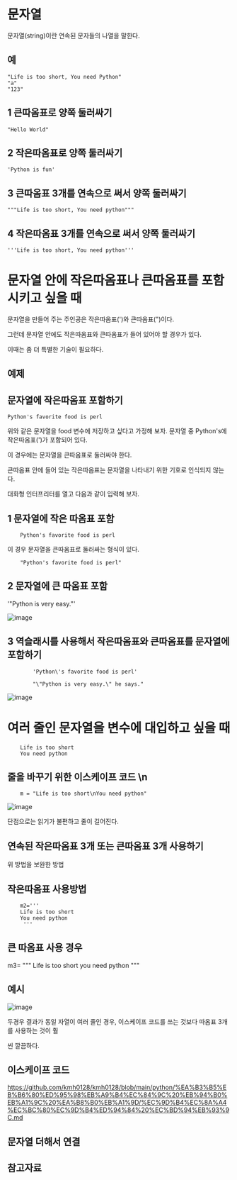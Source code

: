문자열
===

문자열(string)이란 연속된 문자들의 나열을 말한다.

예
---

    "Life is too short, You need Python"
    "a"
    "123"

1 큰따옴표로 양쪽 둘러싸기
---

    "Hello World"
    
2 작은따옴표로 양쪽 둘러싸기
----

    'Python is fun'
3 큰따옴표 3개를 연속으로 써서 양쪽 둘러싸기
---

    """Life is too short, You need python"""

4 작은따옴표 3개를 연속으로 써서 양쪽 둘러싸기
---

    '''Life is too short, You need python'''

문자열 안에 작은따옴표나 큰따옴표를 포함시키고 싶을 때
===

문자열을 만들어 주는 주인공은 작은따옴표(')와 큰따옴표(")이다. 

그런데 문자열 안에도 작은따옴표와 큰따옴표가 들어 있어야 할 경우가 있다. 

이때는 좀 더 특별한 기술이 필요하다. 

예제
--

문자열에 작은따옴표 포함하기
---

    Python's favorite food is perl

위와 같은 문자열을 food 변수에 저장하고 싶다고 가정해 보자. 문자열 중 Python's에 작은따옴표(')가 포함되어 있다.

이 경우에는 문자열을 큰따옴표로 둘러싸야 한다. 

큰따옴표 안에 들어 있는 작은따옴표는 문자열을 나타내기 위한 기호로 인식되지 않는다. 

대화형 인터프리터를 열고 다음과 같이 입력해 보자.

1 문자열에 작은 따옴표 포함
---

        Python's favorite food is perl

이 경우 문자열을 큰따옴표로 둘러싸는 형식이 있다.

        "Python's favorite food is perl"

2 문자열에 큰 따옴표 포함
---

'"Python is very easy."'

![image](https://github.com/user-attachments/assets/aff4c3bf-5ac7-4326-8964-23c5c4663d47)

3 역슬래시를 사용해서 작은따옴표와 큰따옴표를 문자열에 포함하기
---
            'Python\'s favorite food is perl'
            
            "\"Python is very easy.\" he says."

![image](https://github.com/user-attachments/assets/8de0168f-16f5-4aa9-ae03-6dbd7f7dd891)


여러 줄인 문자열을 변수에 대입하고 싶을 때
===


        Life is too short
        You need python

줄을 바꾸기 위한 이스케이프 코드 \n 
---


        m = "Life is too short\nYou need python"

![image](https://github.com/user-attachments/assets/d953bd11-9d04-47b3-bbcb-ef760b9f55ab)

단점으로는 읽기가 불편하고 줄이 길어진다.


연속된 작은따옴표 3개 또는 큰따옴표 3개 사용하기
---

위 방법을 보완한 방법

작은따옴표 사용방법
---

        m2='''
        Life is too short
        You need python
         '''
         
큰 따옴표 사용 경우
----

m3= """
    Life is too short
    you need python
    """


예시
---
![image](https://github.com/user-attachments/assets/e1ad3037-d14f-4682-b4a2-b4d38835c816)


두경우 결과가 동일 자열이 여러 줄인 경우, 이스케이프 코드를 쓰는 것보다 따옴표 3개를 사용하는 것이 훨

씬 깔끔하다.

이스케이프 코드
---

https://github.com/kmh0128/kmh0128/blob/main/python/%EA%B3%B5%EB%B6%80%ED%95%98%EB%A9%B4%EC%84%9C%20%EB%94%B0%EB%A1%9C%20%EA%B8%B0%EB%A1%9D/%EC%9D%B4%EC%8A%A4%EC%BC%80%EC%9D%B4%ED%94%84%20%EC%BD%94%EB%93%9C.md

문자열 더해서 연결
---




참고자료
---


